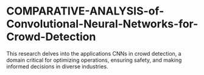 # COMPARATIVE-ANALYSIS-of-Convolutional-Neural-Networks-for-Crowd-Detection
This research delves into the applications CNNs in crowd detection, a domain critical for optimizing operations, ensuring safety, and making informed decisions in diverse industries.
